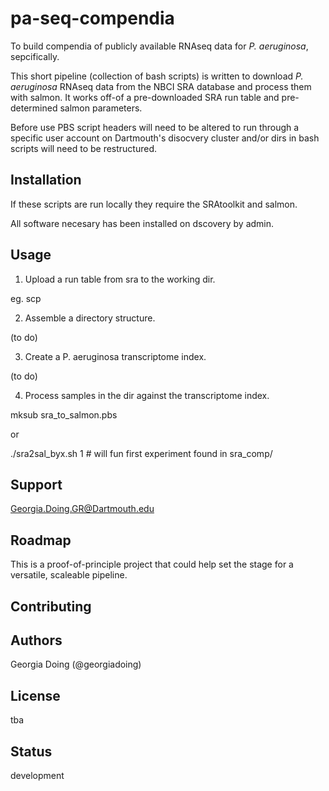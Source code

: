 # pa-seq-compendia

To build compendia of publicly available RNAseq data for *P. aeruginosa*, sepcifically.

This short pipeline (collection of bash scripts) is written to download *P. aeruginosa*
RNAseq data from the NBCI SRA database and process them with salmon. It works off-of
a pre-downloaded SRA run table and pre-determined salmon parameters.

Before use PBS script headers will need to be altered to run through a specific user
account on Dartmouth's disocvery cluster and/or dirs in bash scripts will need to be
restructured. 

## Installation

If these scripts are run locally they require the SRAtoolkit and salmon.

All software necesary has been installed on dscovery by admin.

## Usage

1. Upload a run table from sra to the working dir.

eg. scp

2. Assemble a directory structure.

(to do)

3. Create a P. aeruginosa transcriptome index.

(to do)

4. Process samples in the dir against the transcriptome index.

mksub sra_to_salmon.pbs

or

./sra2sal_byx.sh 1 # will fun first experiment found in sra_comp/
## Support

Georgia.Doing.GR@Dartmouth.edu

## Roadmap

This is a proof-of-principle project that could help set the stage for
a versatile, scaleable pipeline.

## Contributing

## Authors

Georgia Doing (@georgiadoing)
## License

tba

## Status

development
